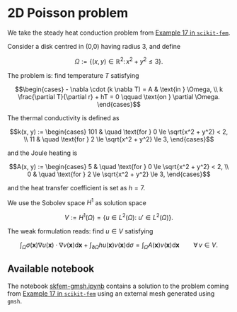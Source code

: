 # 2D Poisson problem

We take the steady heat conduction problem from [Example 17 in `scikit-fem`](https://scikit-fem.readthedocs.io/en/latest/listofexamples.html#example-17-insulated-wire).

Consider a disk centred in (0,0) having radius 3, and define
```math
\Omega := \{ (x,y) \in \mathbb{R}^2 : \, x^2 + y^2 \le 3 \}.
```

The problem is: find temperature $T$ satisfying
```math
\begin{cases}
    - \nabla \cdot (k \nabla T) = A & \text{in } \Omega, \\
    k \frac{\partial T}{\partial r} + hT = 0 \qquad \text{on } \partial \Omega.
\end{cases}
```

The thermal conductivity is defined as
```math
k(x, y) :=
\begin{cases}
101 & \quad \text{for } 0 \le \sqrt{x^2 + y^2} < 2, \\
11 & \quad \text{for } 2 \le \sqrt{x^2 + y^2} \le 3,
\end{cases}
```
and the Joule heating is
```math
A(x, y) :=
\begin{cases}
5 & \quad \text{for } 0 \le \sqrt{x^2 + y^2} < 2, \\
0 & \quad \text{for } 2 \le \sqrt{x^2 + y^2} \le 3,
\end{cases}
```
and the heat transfer coefficient is set as $h=7$.


We use the Sobolev space $H^1$ as solution space
```math
V := H^1(\Omega) = \{ u \in L^2(\Omega) : \ u' \in L^2(\Omega) \}.
```

The weak formulation reads: find $u \in V$ satisfying
```math
\int_\Omega \sigma(\mathbf{x}) \nabla u(\mathbf{x}) \cdot \nabla v(\mathbf{x}) \mathrm{d} \mathbf{x} + \int_{\partial\Omega} h u(\mathbf{x}) v(\mathbf{x}) \mathrm{d} \sigma = \int_\Omega A(\mathbf{x}) v(\mathbf{x}) \mathrm{d} \mathbf{x} \qquad \forall \, v \in V.
```

## Available notebook

The notebook [skfem-gmsh.ipynb](./skfem-gmsh/skfem-gmsh.ipynb) contains a solution to the problem coming from [Example 17 in `scikit-fem`](https://scikit-fem.readthedocs.io/en/latest/listofexamples.html#example-17-insulated-wire) using an external mesh generated using `gmsh`.

